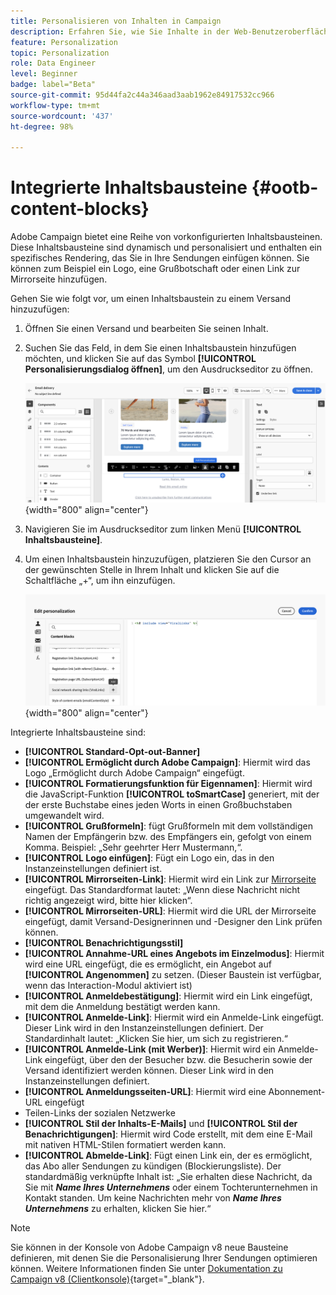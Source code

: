 ```yaml
---
title: Personalisieren von Inhalten in Campaign
description: Erfahren Sie, wie Sie Inhalte in der Web-Benutzeroberfläche von Adobe Campaign personalisieren.
feature: Personalization
topic: Personalization
role: Data Engineer
level: Beginner
badge: label="Beta"
source-git-commit: 95d44fa2c44a346aad3aab1962e84917532cc966
workflow-type: tm+mt
source-wordcount: '437'
ht-degree: 98%

---
```



# Integrierte Inhaltsbausteine {#ootb-content-blocks}

Adobe Campaign bietet eine Reihe von vorkonfigurierten Inhaltsbausteinen. Diese Inhaltsbausteine sind dynamisch und personalisiert und enthalten ein spezifisches Rendering, das Sie in Ihre Sendungen einfügen können. Sie können zum Beispiel ein Logo, eine Grußbotschaft oder einen Link zur Mirrorseite hinzufügen.

Gehen Sie wie folgt vor, um einen Inhaltsbaustein zu einem Versand hinzuzufügen:

1. Öffnen Sie einen Versand und bearbeiten Sie seinen Inhalt.

1. Suchen Sie das Feld, in dem Sie einen Inhaltsbaustein hinzufügen möchten, und klicken Sie auf das Symbol **[!UICONTROL Personalisierungsdialog öffnen]**, um den Ausdruckseditor zu öffnen.

   ![](assets/content-block-access.png){width="800" align="center"}

1. Navigieren Sie im Ausdruckseditor zum linken Menü **[!UICONTROL Inhaltsbausteine]**.

1. Um einen Inhaltsbaustein hinzuzufügen, platzieren Sie den Cursor an der gewünschten Stelle in Ihrem Inhalt und klicken Sie auf die Schaltfläche „+“, um ihn einzufügen.

   ![](assets/content-blocks.png){width="800" align="center"}

Integrierte Inhaltsbausteine sind:

* **[!UICONTROL Standard-Opt-out-Banner]**
* **[!UICONTROL Ermöglicht durch Adobe Campaign]**: Hiermit wird das Logo „Ermöglicht durch Adobe Campaign“ eingefügt.
* **[!UICONTROL Formatierungsfunktion für Eigennamen]**: Hiermit wird die JavaScript-Funktion **[!UICONTROL toSmartCase]** generiert, mit der der erste Buchstabe eines jeden Worts in einen Großbuchstaben umgewandelt wird.
* **[!UICONTROL Grußformeln]**: fügt Grußformeln mit dem vollständigen Namen der Empfängerin bzw. des Empfängers ein, gefolgt von einem Komma. Beispiel: „Sehr geehrter Herr Mustermann,“.
* **[!UICONTROL Logo einfügen]**: Fügt ein Logo ein, das in den Instanzeinstellungen definiert ist.
* **[!UICONTROL Mirrorseiten-Link]**: Hiermit wird ein Link zur [Mirrorseite](../content/mirror-page.md) eingefügt. Das Standardformat lautet: „Wenn diese Nachricht nicht richtig angezeigt wird, bitte hier klicken“.
* **[!UICONTROL Mirrorseiten-URL]**: Hiermit wird die URL der Mirrorseite eingefügt, damit Versand-Designerinnen und -Designer den Link prüfen können.
* **[!UICONTROL Benachrichtigungsstil]**
* **[!UICONTROL Annahme-URL eines Angebots im Einzelmodus]**: Hiermit wird eine URL eingefügt, die es ermöglicht, ein Angebot auf **[!UICONTROL Angenommen]** zu setzen. (Dieser Baustein ist verfügbar, wenn das Interaction-Modul aktiviert ist)
* **[!UICONTROL Anmeldebestätigung]**: Hiermit wird ein Link eingefügt, mit dem die Anmeldung bestätigt werden kann.
* **[!UICONTROL Anmelde-Link]**: Hiermit wird ein Anmelde-Link eingefügt. Dieser Link wird in den Instanzeinstellungen definiert. Der Standardinhalt lautet: „Klicken Sie hier, um sich zu registrieren.“
* **[!UICONTROL Anmelde-Link (mit Werber)]**: Hiermit wird ein Anmelde-Link eingefügt, über den der Besucher bzw. die Besucherin sowie der Versand identifiziert werden können. Dieser Link wird in den Instanzeinstellungen definiert.
* **[!UICONTROL Anmeldungsseiten-URL]**: Hiermit wird eine Abonnement-URL eingefügt
* Teilen-Links der sozialen Netzwerke
* **[!UICONTROL Stil der Inhalts-E-Mails]** und **[!UICONTROL Stil der Benachrichtigungen]**: Hiermit wird Code erstellt, mit dem eine E-Mail mit nativen HTML-Stilen formatiert werden kann.
* **[!UICONTROL Abmelde-Link]**: Fügt einen Link ein, der es ermöglicht, das Abo aller Sendungen zu kündigen (Blockierungsliste). Der standardmäßig verknüpfte Inhalt ist: „Sie erhalten diese Nachricht, da Sie mit ***Name Ihres Unternehmens*** oder einem Tochterunternehmen in Kontakt standen. Um keine Nachrichten mehr von ***Name Ihres Unternehmens*** zu erhalten, klicken Sie hier.“

>[!NOTE]
>
>Sie können in der Konsole von Adobe Campaign v8 neue Bausteine definieren, mit denen Sie die Personalisierung Ihrer Sendungen optimieren können. Weitere Informationen finden Sie unter [Dokumentation zu Campaign v8 (Clientkonsole)](https://experienceleague.adobe.com/docs/campaign/campaign-v8/campaigns/send/personalize/personalization-blocks.html?lang=de#create-custom-personalization-blocks){target="_blank"}.

